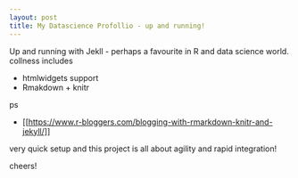 ```yaml
---
layout: post
title: My Datascience Profollio - up and running!
---
```


Up and running with Jekll - perhaps a favourite in R and data science world.
collness includes 
* htmlwidgets support
* Rmakdown + knitr


ps 
* [[https://www.r-bloggers.com/blogging-with-rmarkdown-knitr-and-jekyll/]]

very quick setup and this project is all about agility and rapid integration!



cheers!
